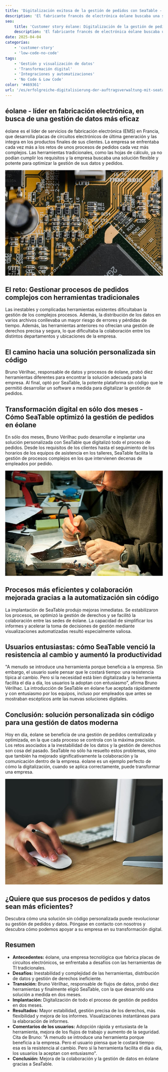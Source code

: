 ```yaml
---
title: 'Digitalización exitosa de la gestión de pedidos con SeaTable - un caso de uso de éolane'
description: 'El fabricante francés de electrónica éolane buscaba una solución que cumpliera con el GDPR para su cada vez más compleja gestión de pedidos. Encontraron SeaTable.'
seo:
    title: 'Customer story éolane: Digitalización de la gestión de pedidos'
    description: 'El fabricante francés de electrónica éolane buscaba una solución que cumpliera el GDPR para su cada vez más complejo sistema de gestión de pedidos'
date: 2025-04-04
categorías:
    - 'customer-story'
    - 'low-code-no-code'
tags:
    - 'Gestión y visualización de datos'
    - 'Transformación digital'
    - 'Integraciones y automatizaciones'
    - 'No Code & Low Code'
color: '#469361'
url: '/es/erfolgreiche-digitalisierung-der-auftragsverwaltung-mit-seatable-ein-use-case-von-eolane'
---
```


## éolane - líder en fabricación electrónica, en busca de una gestión de datos más eficaz

éolane es el líder de servicios de fabricación electrónica (EMS) en Francia, que desarrolla placas de circuitos electrónicos de última generación y las integra en los productos finales de sus clientes. La empresa se enfrentaba cada vez más a los retos de unos procesos de pedidos cada vez más complejos. Las herramientas tradicionales, como las hojas de cálculo, ya no podían cumplir los requisitos y la empresa buscaba una solución flexible y potente para optimizar la gestión de sus datos y pedidos.

![Placas de circuito impreso de éolane](pexels-tima-miroshnichenko-6755080.jpg)

## El reto: Gestionar procesos de pedidos complejos con herramientas tradicionales

Las inestables y complicadas herramientas existentes dificultaban la gestión de los complejos procesos. Además, la distribución de los datos en varios archivos conllevaba un mayor riesgo de errores y pérdidas de tiempo. Además, las herramientas anteriores no ofrecían una gestión de derechos precisa y segura, lo que dificultaba la colaboración entre los distintos departamentos y ubicaciones de la empresa.

## El camino hacia una solución personalizada sin código

Bruno Vérilhac, responsable de datos y procesos de éolane, probó diez herramientas diferentes para encontrar la solución adecuada para la empresa. Al final, optó por SeaTable, la potente plataforma sin código que le permitió desarrollar un software a medida para digitalizar la gestión de pedidos.

## Transformación digital en sólo dos meses - Cómo SeaTable optimizó la gestión de pedidos en éolane

En sólo dos meses, Bruno Vérilhac pudo desarrollar e implantar una solución personalizada con SeaTable que digitalizó todo el proceso de pedidos. Desde los requisitos de los clientes hasta el seguimiento de los horarios de los equipos de asistencia en los talleres, SeaTable facilita la gestión de procesos complejos en los que intervienen decenas de empleados por pedido.

![Trabajar en una placa de circuito de éolane](pexels-www-erzetich-com-2517330.jpg)

## Procesos más eficientes y colaboración mejorada gracias a la automatización sin código

La implantación de SeaTable produjo mejoras inmediatas. Se estabilizaron los procesos, se optimizó la gestión de derechos y se facilitó la colaboración entre las sedes de éolane. La capacidad de simplificar los informes y acelerar la toma de decisiones de gestión mediante visualizaciones automatizadas resultó especialmente valiosa.

## Usuarios entusiastas: cómo SeaTable venció la resistencia al cambio y aumentó la productividad

"A menudo se introduce una herramienta porque beneficia a la empresa. Sin embargo, el usuario suele pensar que le costará tiempo: una resistencia típica al cambio. Pero si la necesidad está bien digitalizada y la herramienta facilita el día a día, los usuarios la adoptan con entusiasmo", afirma Bruno Vérilhac. La introducción de SeaTable en éolane fue aceptada rápidamente y con entusiasmo por los equipos, incluso por empleados que antes se mostraban escépticos ante las nuevas soluciones digitales.

## Conclusión: solución personalizada sin código para una gestión de datos moderna

Hoy en día, éolane se beneficia de una gestión de pedidos centralizada y optimizada, en la que cada proceso se controla con la máxima precisión. Los retos asociados a la inestabilidad de los datos y la gestión de derechos son cosa del pasado. SeaTable no sólo ha resuelto estos problemas, sino que también ha mejorado significativamente la colaboración y la comunicación dentro de la empresa. éolane es un ejemplo perfecto de cómo la digitalización, cuando se aplica correctamente, puede transformar una empresa.

![Gestión digital de pedidos con SeaTable](pexels-vojtech-okenka-127162-392018.jpg)

## ¿Quiere que sus procesos de pedidos y datos sean más eficientes?

Descubra cómo una solución sin código personalizada puede revolucionar su gestión de pedidos y datos. Póngase en contacto con nosotros y descubra cómo podemos apoyar a su empresa en su transformación digital.

## Resumen

- **Antecedentes:** éolane, una empresa tecnológica que fabrica placas de circuitos electrónicos, se enfrentaba a desafíos con las herramientas de TI tradicionales.
- **Desafíos:** Inestabilidad y complejidad de las herramientas, distribución de datos y gestión de derechos ineficiente.
- **Transición:** Bruno Vérilhac, responsable de flujos de datos, probó diez herramientas y finalmente eligió SeaTable, con la que desarrolló una solución a medida en dos meses.
- **Implantación:** Digitalización de todo el proceso de gestión de pedidos en dos meses.
- **Resultados:** Mayor estabilidad, gestión precisa de los derechos, más flexibilidad y mejora de los informes. Visualizaciones instantáneas para la elaboración de informes.
- **Comentarios de los usuarios:** Adopción rápida y entusiasta de la herramienta, mejora de los flujos de trabajo y aumento de la seguridad. Cita de Bruno: "A menudo se introduce una herramienta porque beneficia a la empresa. Pero el usuario piensa que le costará tiempo: esa es la resistencia al cambio. Pero si la herramienta facilita el día a día, los usuarios la aceptan con entusiasmo".
- **Conclusión:** Mejora de la colaboración y la gestión de datos en éolane gracias a SeaTable.
